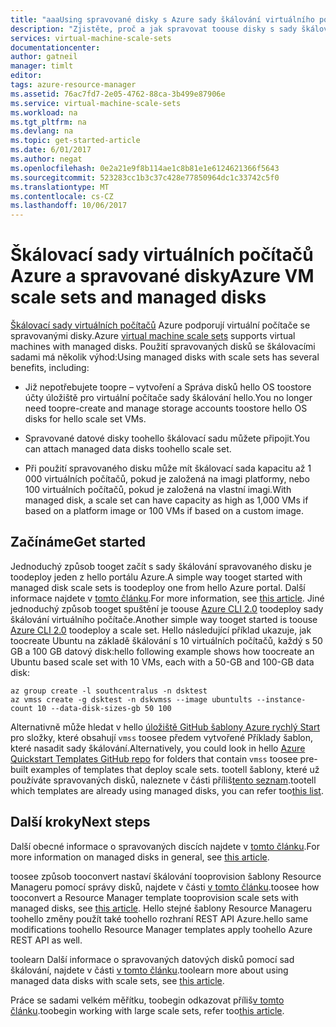 ```yaml
---
title: "aaaUsing spravované disky s Azure sady škálování virtuálního počítače | Microsoft Docs"
description: "Zjistěte, proč a jak spravovat toouse disky s sady škálování virtuálního počítače"
services: virtual-machine-scale-sets
documentationcenter: 
author: gatneil
manager: timlt
editor: 
tags: azure-resource-manager
ms.assetid: 76ac7fd7-2e05-4762-88ca-3b499e87906e
ms.service: virtual-machine-scale-sets
ms.workload: na
ms.tgt_pltfrm: na
ms.devlang: na
ms.topic: get-started-article
ms.date: 6/01/2017
ms.author: negat
ms.openlocfilehash: 0e2a21e9f8b114ae1c8b81e1e6124621366f5643
ms.sourcegitcommit: 523283cc1b3c37c428e77850964dc1c33742c5f0
ms.translationtype: MT
ms.contentlocale: cs-CZ
ms.lasthandoff: 10/06/2017
---
```

# <a name="azure-vm-scale-sets-and-managed-disks"></a><span data-ttu-id="379ed-103">Škálovací sady virtuálních počítačů Azure a spravované disky</span><span class="sxs-lookup"><span data-stu-id="379ed-103">Azure VM scale sets and managed disks</span></span>

<span data-ttu-id="379ed-104">[Škálovací sady virtuálních počítačů](/azure/virtual-machine-scale-sets/) Azure podporují virtuální počítače se spravovanými disky.</span><span class="sxs-lookup"><span data-stu-id="379ed-104">Azure [virtual machine scale sets](/azure/virtual-machine-scale-sets/) supports virtual machines with managed disks.</span></span> <span data-ttu-id="379ed-105">Použití spravovaných disků se škálovacími sadami má několik výhod:</span><span class="sxs-lookup"><span data-stu-id="379ed-105">Using managed disks with scale sets has several benefits, including:</span></span>

* <span data-ttu-id="379ed-106">Již nepotřebujete toopre – vytvoření a Správa disků hello OS toostore účty úložiště pro virtuální počítače sady škálování hello.</span><span class="sxs-lookup"><span data-stu-id="379ed-106">You no longer need toopre-create and manage storage accounts toostore hello OS disks for hello scale set VMs.</span></span>

* <span data-ttu-id="379ed-107">Spravované datové disky toohello škálovací sadu můžete připojit.</span><span class="sxs-lookup"><span data-stu-id="379ed-107">You can attach managed data disks toohello scale set.</span></span>

* <span data-ttu-id="379ed-108">Při použití spravovaného disku může mít škálovací sada kapacitu až 1 000 virtuálních počítačů, pokud je založená na imagi platformy, nebo 100 virtuálních počítačů, pokud je založená na vlastní imagi.</span><span class="sxs-lookup"><span data-stu-id="379ed-108">With managed disk, a scale set can have capacity as high as 1,000 VMs if based on a platform image or 100 VMs if based on a custom image.</span></span>

## <a name="get-started"></a><span data-ttu-id="379ed-109">Začínáme</span><span class="sxs-lookup"><span data-stu-id="379ed-109">Get started</span></span>

<span data-ttu-id="379ed-110">Jednoduchý způsob tooget začít s sady škálování spravovaného disku je toodeploy jeden z hello portálu Azure.</span><span class="sxs-lookup"><span data-stu-id="379ed-110">A simple way tooget started with managed disk scale sets is toodeploy one from hello Azure portal.</span></span> <span data-ttu-id="379ed-111">Další informace najdete v [tomto článku](./virtual-machine-scale-sets-portal-create.md).</span><span class="sxs-lookup"><span data-stu-id="379ed-111">For more information, see [this article](./virtual-machine-scale-sets-portal-create.md).</span></span> <span data-ttu-id="379ed-112">Jiné jednoduchý způsob tooget spuštění je toouse [Azure CLI 2.0](https://docs.microsoft.com/cli/azure/install-az-cli2) toodeploy sady škálování virtuálního počítače.</span><span class="sxs-lookup"><span data-stu-id="379ed-112">Another simple way tooget started is toouse [Azure CLI 2.0](https://docs.microsoft.com/cli/azure/install-az-cli2) toodeploy a scale set.</span></span> <span data-ttu-id="379ed-113">Hello následující příklad ukazuje, jak toocreate Ubuntu na základě škálování s 10 virtuálních počítačů, každý s 50 GB a 100 GB datový disk:</span><span class="sxs-lookup"><span data-stu-id="379ed-113">hello following example shows how toocreate an Ubuntu based scale set with 10 VMs, each with a 50-GB and 100-GB data disk:</span></span>

```azurecli
az group create -l southcentralus -n dsktest
az vmss create -g dsktest -n dskvmss --image ubuntults --instance-count 10 --data-disk-sizes-gb 50 100
```

<span data-ttu-id="379ed-114">Alternativně může hledat v hello [úložiště GitHub šablony Azure rychlý Start](https://github.com/Azure/azure-quickstart-templates) pro složky, které obsahují `vmss` toosee předem vytvořené Příklady šablon, které nasadit sady škálování.</span><span class="sxs-lookup"><span data-stu-id="379ed-114">Alternatively, you could look in hello [Azure Quickstart Templates GitHub repo](https://github.com/Azure/azure-quickstart-templates) for folders that contain `vmss` toosee pre-built examples of templates that deploy scale sets.</span></span> <span data-ttu-id="379ed-115">tootell šablony, které už používáte spravovaných disků, naleznete v části příliš[tento seznam](https://github.com/Azure/azure-quickstart-templates/blob/master/managed-disk-support-list.md).</span><span class="sxs-lookup"><span data-stu-id="379ed-115">tootell which templates are already using managed disks, you can refer too[this list](https://github.com/Azure/azure-quickstart-templates/blob/master/managed-disk-support-list.md).</span></span>

## <a name="next-steps"></a><span data-ttu-id="379ed-116">Další kroky</span><span class="sxs-lookup"><span data-stu-id="379ed-116">Next steps</span></span>

<span data-ttu-id="379ed-117">Další obecné informace o spravovaných discích najdete v [tomto článku](../virtual-machines/windows/managed-disks-overview.md).</span><span class="sxs-lookup"><span data-stu-id="379ed-117">For more information on managed disks in general, see [this article](../virtual-machines/windows/managed-disks-overview.md).</span></span>

<span data-ttu-id="379ed-118">toosee způsob tooconvert nastaví škálování tooprovision šablony Resource Manageru pomocí správy disků, najdete v části [v tomto článku](./virtual-machine-scale-sets-convert-template-to-md.md).</span><span class="sxs-lookup"><span data-stu-id="379ed-118">toosee how tooconvert a Resource Manager template tooprovision scale sets with managed disks, see [this article](./virtual-machine-scale-sets-convert-template-to-md.md).</span></span> <span data-ttu-id="379ed-119">Hello stejné šablony Resource Manageru toohello změny použít také toohello rozhraní REST API Azure.</span><span class="sxs-lookup"><span data-stu-id="379ed-119">hello same modifications toohello Resource Manager templates apply toohello Azure REST API as well.</span></span>

<span data-ttu-id="379ed-120">toolearn Další informace o spravovaných datových disků pomocí sad škálování, najdete v části [v tomto článku](./virtual-machine-scale-sets-attached-disks.md).</span><span class="sxs-lookup"><span data-stu-id="379ed-120">toolearn more about using managed data disks with scale sets, see [this article](./virtual-machine-scale-sets-attached-disks.md).</span></span>

<span data-ttu-id="379ed-121">Práce se sadami velkém měřítku, toobegin odkazovat příliš[v tomto článku](./virtual-machine-scale-sets-placement-groups.md).</span><span class="sxs-lookup"><span data-stu-id="379ed-121">toobegin working with large scale sets, refer too[this article](./virtual-machine-scale-sets-placement-groups.md).</span></span>



